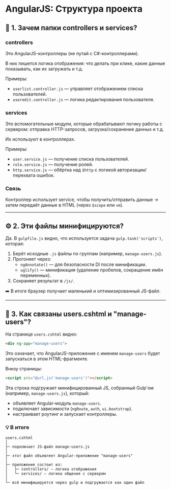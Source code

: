 # AngularJS: Структура проекта

## 🔧 1. Зачем папки controllers и services?

### controllers

Это AngularJS-контроллеры (не путай с C#-контроллерами).

В них пишется логика отображения: что делать при клике, какие данные показывать, как их загружать и т.д.

Примеры:

- `userlist.controller.js` — управляет отображением списка пользователей.
- `useredit.controller.js` — логика редактирования пользователя.

### services

Это вспомогательные модули, которые обрабатывают логику работы с сервером: отправка HTTP-запросов, загрузка/сохранение данных и т.д.

Их используют в контроллерах.

Примеры:

- `user.service.js` — получение списка пользователей.
- `role.service.js` — получение ролей.
- `http.service.js` — обёртка над `$http` с логикой авторизации/перехвата ошибок.

### Связь

Контроллер использует service, чтобы получить/отправить данные → затем передаёт данные в HTML (через `$scope` или `vm`).

---

## ⚙️ 2. Эти файлы минифицируются?

Да. В `gulpfile.js` видно, что используется задача `gulp.task('scripts')`, которая:

1. Берёт исходные `.js` файлы по группам (например, `manage-users.js`).
2. Прогоняет через:
   - `ngAnnotate()` — для безопасности DI после минификации.
   - `uglify()` — минификация (удаление пробелов, сокращение имён переменных).
3. Сохраняет результат в `/js/`.

➡️ В итоге браузер получает маленький и оптимизированный JS-файл.

---

## 📄 3. Как связаны users.cshtml и "manage-users"?

На странице `users.cshtml` видно:

```html
<div ng-app="manage-users">
```

Это означает, что AngularJS-приложение с именем `manage-users` будет запускаться в этом HTML-фрагменте.

Внизу страницы:

```html
<script src="@url.js('manage-users')"></script>
```

Эта строка подгружает минифицированный JS, собранный Gulp'ом (например, `manage-users.js`), который:

- объявляет Angular-модуль `manage-users`.
- подключает зависимости (`ngRoute`, `auth`, `ui.bootstrap`).
- настраивает роутинг и запускает контроллеры.

### 💡 В итоге

```
users.cshtml
│
├─ подключает JS-файл manage-users.js
│
├─ этот файл объявляет Angular-приложение "manage-users"
│
├─ приложение состоит из:
│   ├─ controllers/ — логика отображения
│   └─ services/ — логика общения с сервером
│
└─ всё минифицируется через gulp и подгружается как один файл
```
